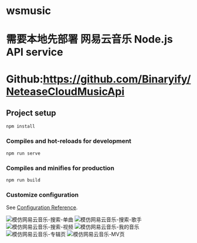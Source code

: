 # wsmusic 
# 需要本地先部署 网易云音乐 Node.js API service
# Github:https://github.com/Binaryify/NeteaseCloudMusicApi

## Project setup
```
npm install
```

### Compiles and hot-reloads for development
```
npm run serve
```

### Compiles and minifies for production
```
npm run build
```

### Customize configuration
See [Configuration Reference](https://cli.vuejs.org/config/).


![模仿网易云音乐-搜索-单曲](https://user-images.githubusercontent.com/61264292/114036671-db8d4000-98b2-11eb-8c45-3513dd27ab7f.jpg)
![模仿网易云音乐-搜索-歌手](https://user-images.githubusercontent.com/61264292/114036718-e5af3e80-98b2-11eb-8347-6095e4afbd91.jpg)
![模仿网易云音乐-搜索-视频](https://user-images.githubusercontent.com/61264292/114036759-ec3db600-98b2-11eb-9e85-d9975a602229.jpg)
![模仿网易云音乐-我的音乐](https://user-images.githubusercontent.com/61264292/114036800-f495f100-98b2-11eb-82d6-b07e8c23b7e3.jpg)
![模仿网易云音乐-专辑页](https://user-images.githubusercontent.com/61264292/114036817-f8297800-98b2-11eb-9f68-571b8277d8ea.jpg)
![模仿网易云音乐-MV页](https://user-images.githubusercontent.com/61264292/114036849-ffe91c80-98b2-11eb-8a7c-85eeaba50eac.jpg)
